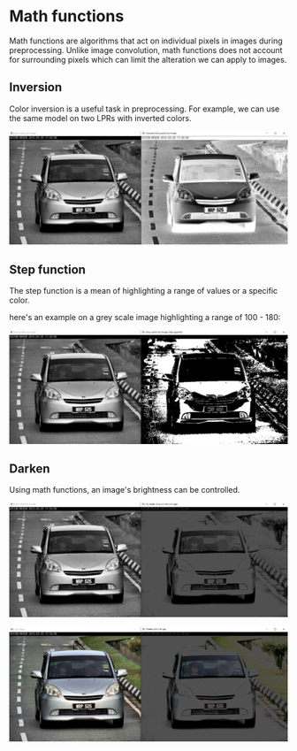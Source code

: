 # Math functions

Math functions are algorithms that act on individual pixels in images during preprocessing. Unlike image convolution, math functions does not account for surrounding pixels which can limit the alteration we can apply to images.

## Inversion

Color inversion is a useful task in preprocessing. For example, we can use the same model on two LPRs with inverted colors.

![Inversion](../../../Snippets/C++/CV/Math%20functions/inversion.png)

## Step function

The step function is a mean of highlighting a range of values or a specific color.

here's an example on a grey scale image highlighting a range of 100 - 180:

![Step function](../../../Snippets/C++/CV/Math%20functions/step.png)

## Darken

Using math functions, an image's brightness can be controlled.

![darken function](../../../Snippets/C++/CV/Math%20functions/darken.png)

![darken RBG function](../../../Snippets/C++/CV/Math%20functions/darken_RBG.png)
